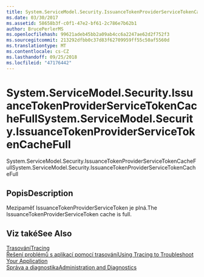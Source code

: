 ```yaml
---
title: System.ServiceModel.Security.IssuanceTokenProviderServiceTokenCacheFull
ms.date: 03/30/2017
ms.assetid: 58658b3f-c0f1-47e2-bf61-2c786e7b62b1
author: BrucePerlerMS
ms.openlocfilehash: 99621adeb45bb2a09ab4cc6a2247ae62d2f752f3
ms.sourcegitcommit: 213292dfbb0c37d83f62709959ff55c50af5560d
ms.translationtype: MT
ms.contentlocale: cs-CZ
ms.lasthandoff: 09/25/2018
ms.locfileid: "47176442"
---
```

# <a name="systemservicemodelsecurityissuancetokenproviderservicetokencachefull"></a><span data-ttu-id="dd565-102">System.ServiceModel.Security.IssuanceTokenProviderServiceTokenCacheFull</span><span class="sxs-lookup"><span data-stu-id="dd565-102">System.ServiceModel.Security.IssuanceTokenProviderServiceTokenCacheFull</span></span>
<span data-ttu-id="dd565-103">System.ServiceModel.Security.IssuanceTokenProviderServiceTokenCacheFull</span><span class="sxs-lookup"><span data-stu-id="dd565-103">System.ServiceModel.Security.IssuanceTokenProviderServiceTokenCacheFull</span></span>  
  
## <a name="description"></a><span data-ttu-id="dd565-104">Popis</span><span class="sxs-lookup"><span data-stu-id="dd565-104">Description</span></span>  
 <span data-ttu-id="dd565-105">Mezipaměť IssuanceTokenProviderServiceToken je plná.</span><span class="sxs-lookup"><span data-stu-id="dd565-105">The IssuanceTokenProviderServiceToken cache is full.</span></span>  
  
## <a name="see-also"></a><span data-ttu-id="dd565-106">Viz také</span><span class="sxs-lookup"><span data-stu-id="dd565-106">See Also</span></span>  
 [<span data-ttu-id="dd565-107">Trasování</span><span class="sxs-lookup"><span data-stu-id="dd565-107">Tracing</span></span>](../../../../../docs/framework/wcf/diagnostics/tracing/index.md)  
 [<span data-ttu-id="dd565-108">Řešení problémů s aplikací pomocí trasování</span><span class="sxs-lookup"><span data-stu-id="dd565-108">Using Tracing to Troubleshoot Your Application</span></span>](../../../../../docs/framework/wcf/diagnostics/tracing/using-tracing-to-troubleshoot-your-application.md)  
 [<span data-ttu-id="dd565-109">Správa a diagnostika</span><span class="sxs-lookup"><span data-stu-id="dd565-109">Administration and Diagnostics</span></span>](../../../../../docs/framework/wcf/diagnostics/index.md)
